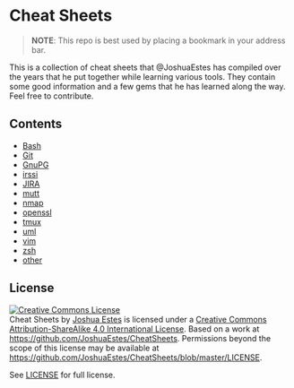Cheat Sheets
============

> **NOTE**: This repo is best used by placing a bookmark in your address bar.

This is a collection of cheat sheets that @JoshuaEstes has compiled over the years that he
put together while learning various tools. They contain some good information
and a few gems that he has learned along the way. Feel free to contribute.

## Contents

- [Bash]
- [Git]
- [GnuPG]
- [irssi]
- [JIRA]
- [mutt]
- [nmap]
- [openssl]
- [tmux]
- [uml]
- [vim]
- [zsh]
- [other]

## License

<a rel="license" href="http://creativecommons.org/licenses/by-sa/4.0/"><img
alt="Creative Commons License" style="border-width:0"
src="https://i.creativecommons.org/l/by-sa/4.0/88x31.png" /></a><br /><span
xmlns:dct="http://purl.org/dc/terms/" property="dct:title">Cheat Sheets</span>
by <a xmlns:cc="http://creativecommons.org/ns#" href="http://joshuaestes.me"
property="cc:attributionName" rel="cc:attributionURL">Joshua Estes</a> is
licensed under a <a rel="license"
href="http://creativecommons.org/licenses/by-sa/4.0/">Creative Commons
Attribution-ShareAlike 4.0 International License</a>. Based on a work at <a
xmlns:dct="http://purl.org/dc/terms/"
href="https://github.com/JoshuaEstes/CheatSheets"
rel="dct:source">https://github.com/JoshuaEstes/CheatSheets</a>.
Permissions beyond the scope of this license may be available at <a
xmlns:cc="http://creativecommons.org/ns#"
href="https://github.com/JoshuaEstes/CheatSheets/blob/master/LICENSE"
rel="cc:morePermissions">https://github.com/JoshuaEstes/CheatSheets/blob/master/LICENSE</a>.

See [LICENSE] for full license.


[Bash]: https://github.com/JoshuaEstes/CheatSheets/blob/master/bash.md
[Git]: https://github.com/JoshuaEstes/CheatSheets/blob/master/git.md
[GnuPG]: https://github.com/JoshuaEstes/CheatSheets/blob/master/gnupg.md
[irssi]: https://github.com/JoshuaEstes/CheatSheets/blob/master/irssi.md
[JIRA]: https://github.com/JoshuaEstes/CheatSheets/blob/master/jira.md
[mutt]: https://github.com/JoshuaEstes/CheatSheets/blob/master/mutt.md
[nmap]: https://github.com/JoshuaEstes/CheatSheets/blob/master/nmap.md
[openssl]: https://github.com/JoshuaEstes/CheatSheets/blob/master/openssl.md
[tmux]: https://github.com/JoshuaEstes/CheatSheets/blob/master/tmux.md
[uml]: https://github.com/JoshuaEstes/CheatSheets/blob/master/uml.md
[vim]: https://github.com/JoshuaEstes/CheatSheets/blob/master/vim.md
[zsh]: https://github.com/JoshuaEstes/CheatSheets/blob/master/zsh.md
[other]: https://github.com/JoshuaEstes/CheatSheets/blob/master/other.md
[LICENSE]: https://github.com/JoshuaEstes/CheatSheets/blob/master/LICENSE
